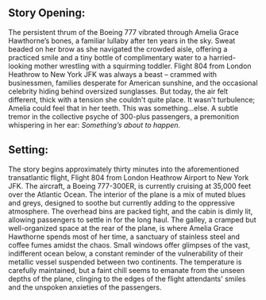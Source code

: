 ## Story Opening:

The persistent thrum of the Boeing 777 vibrated through Amelia Grace Hawthorne’s bones, a familiar lullaby after ten years in the sky. Sweat beaded on her brow as she navigated the crowded aisle, offering a practiced smile and a tiny bottle of complimentary water to a harried-looking mother wrestling with a squirming toddler. Flight 804 from London Heathrow to New York JFK was always a beast – crammed with businessmen, families desperate for American sunshine, and the occasional celebrity hiding behind oversized sunglasses. But today, the air felt different, thick with a tension she couldn't quite place. It wasn't turbulence; Amelia could feel that in her teeth. This was something…else. A subtle tremor in the collective psyche of 300-plus passengers, a premonition whispering in her ear: *Something’s about to happen.*

## Setting:

The story begins approximately thirty minutes into the aforementioned transatlantic flight, Flight 804 from London Heathrow Airport to New York JFK. The aircraft, a Boeing 777-300ER, is currently cruising at 35,000 feet over the Atlantic Ocean. The interior of the plane is a mix of muted blues and greys, designed to soothe but currently adding to the oppressive atmosphere. The overhead bins are packed tight, and the cabin is dimly lit, allowing passengers to settle in for the long haul. The galley, a cramped but well-organized space at the rear of the plane, is where Amelia Grace Hawthorne spends most of her time, a sanctuary of stainless steel and coffee fumes amidst the chaos. Small windows offer glimpses of the vast, indifferent ocean below, a constant reminder of the vulnerability of their metallic vessel suspended between two continents. The temperature is carefully maintained, but a faint chill seems to emanate from the unseen depths of the plane, clinging to the edges of the flight attendants' smiles and the unspoken anxieties of the passengers.
